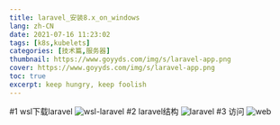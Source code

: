 ```yaml
---
title: laravel_安装8.x_on_windows
lang: zh-CN
date: 2021-07-16 11:23:02
tags: [k8s,kubelets]
categories: [技术篇,服务器]
thumbnail: https://www.goyyds.com/img/s/laravel-app.png
cover: https://www.goyyds.com/img/s/laravel-app.png
toc: true
excerpt: keep hungry, keep foolish
---
```


#1 wsl下载laravel
![wsl-laravel](https://www.goyyds.com/img/s/wsl-laravel.png)
#2 laravel结构
![laravel](https://www.goyyds.com/img/s/laravel-app.png)
#3 访问
![web](https://www.goyyds.com/img/s/laravel-web.png)

